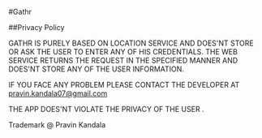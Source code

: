 #Gathr

##Privacy Policy

GATHR IS PURELY BASED ON LOCATION SERVICE AND DOES'NT STORE OR ASK THE USER TO ENTER ANY OF HIS CREDENTIALS.
THE WEB SERVICE RETURNS THE REQUEST IN THE SPECIFIED MANNER AND DOES'NT STORE ANY OF THE USER INFORMATION.


IF YOU FACE ANY PROBLEM PLEASE CONTACT THE DEVELOPER AT  pravin.kandala07@gmail.com

THE APP DOES'NT VIOLATE THE PRIVACY OF THE USER .


Trademark @ Pravin Kandala
